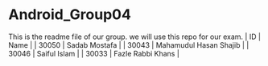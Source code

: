 # Android_Group04
This is the readme file of our group. we will use this repo for our exam.
| ID    | Name |
| 30050 | Sadab Mostafa |
| 30043	| Mahamudul Hasan Shajib |
| 30046	| Saiful Islam |
| 30033	| Fazle Rabbi Khans |